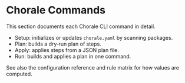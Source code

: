 # Chorale Commands

This section documents each Chorale CLI command in detail.

- Setup: initializes or updates `chorale.yaml` by scanning packages.
- Plan: builds a dry‑run plan of steps.
- Apply: applies steps from a JSON plan file.
- Run: builds and applies a plan in one command.

See also the configuration reference and rule matrix for how values are computed.
